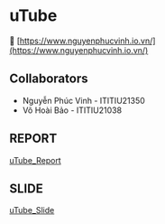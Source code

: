 # uTube 
🔗 [https://www.nguyenphucvinh.io.vn/](https://www.nguyenphucvinh.io.vn/)

## Collaborators
- Nguyễn Phúc Vinh - ITITIU21350
- Võ Hoài Bảo - ITITIU21038

## REPORT
[uTube_Report](./submissions/uTube_Report.pdf)

## SLIDE
[uTube_Slide](./submissions/uTube_Report.pptx.pptx)
